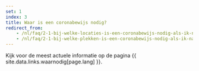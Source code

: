 ```yaml
---
set: 1
index: 3
title: Waar is een coronabewijs nodig?
redirect_from: 
    - /nl/faq/2-1-bij-welke-locaties-is-een-coronabewijs-nodig-als-ik-naar-binnen-wil
    - /nl/faq/2-1-bij-welke-plekken-is-een-coronabewijs-nodig-als-ik-naar-binnen-wil
---
```

Kijk voor de meest actuele informatie op de pagina {{ site.data.links.waarnodig[page.lang] }}.
